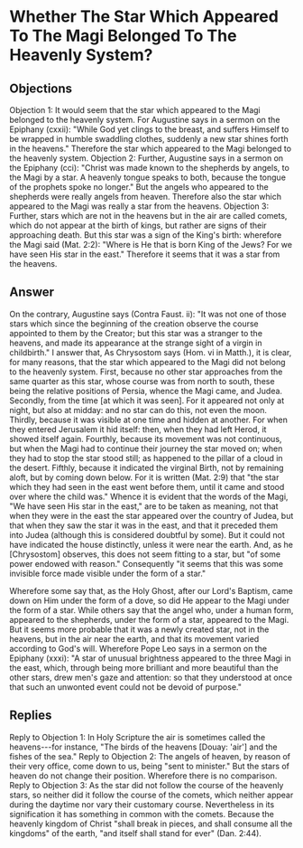 # Whether The Star Which Appeared To The Magi Belonged To The Heavenly System?
## Objections
Objection 1: It would seem that the star which appeared to the Magi belonged to the heavenly system. For Augustine says in a sermon on the Epiphany (cxxii): "While God yet clings to the breast, and suffers Himself to be wrapped in humble swaddling clothes, suddenly a new star shines forth in the heavens." Therefore the star which appeared to the Magi belonged to the heavenly system.
Objection 2: Further, Augustine says in a sermon on the Epiphany (cci): "Christ was made known to the shepherds by angels, to the Magi by a star. A heavenly tongue speaks to both, because the tongue of the prophets spoke no longer." But the angels who appeared to the shepherds were really angels from heaven. Therefore also the star which appeared to the Magi was really a star from the heavens.
Objection 3: Further, stars which are not in the heavens but in the air are called comets, which do not appear at the birth of kings, but rather are signs of their approaching death. But this star was a sign of the King's birth: wherefore the Magi said (Mat. 2:2): "Where is He that is born King of the Jews? For we have seen His star in the east." Therefore it seems that it was a star from the heavens.
## Answer
On the contrary, Augustine says (Contra Faust. ii): "It was not one of those stars which since the beginning of the creation observe the course appointed to them by the Creator; but this star was a stranger to the heavens, and made its appearance at the strange sight of a virgin in childbirth."
I answer that, As Chrysostom says (Hom. vi in Matth.), it is clear, for many reasons, that the star which appeared to the Magi did not belong to the heavenly system. First, because no other star approaches from the same quarter as this star, whose course was from north to south, these being the relative positions of Persia, whence the Magi came, and Judea. Secondly, from the time [at which it was seen]. For it appeared not only at night, but also at midday: and no star can do this, not even the moon. Thirdly, because it was visible at one time and hidden at another. For when they entered Jerusalem it hid itself: then, when they had left Herod, it showed itself again. Fourthly, because its movement was not continuous, but when the Magi had to continue their journey the star moved on; when they had to stop the star stood still; as happened to the pillar of a cloud in the desert. Fifthly, because it indicated the virginal Birth, not by remaining aloft, but by coming down below. For it is written (Mat. 2:9) that "the star which they had seen in the east went before them, until it came and stood over where the child was." Whence it is evident that the words of the Magi, "We have seen His star in the east," are to be taken as meaning, not that when they were in the east the star appeared over the country of Judea, but that when they saw the star it was in the east, and that it preceded them into Judea (although this is considered doubtful by some). But it could not have indicated the house distinctly, unless it were near the earth. And, as he [Chrysostom] observes, this does not seem fitting to a star, but "of some power endowed with reason." Consequently "it seems that this was some invisible force made visible under the form of a star."

Wherefore some say that, as the Holy Ghost, after our Lord's Baptism, came down on Him under the form of a dove, so did He appear to the Magi under the form of a star. While others say that the angel who, under a human form, appeared to the shepherds, under the form of a star, appeared to the Magi. But it seems more probable that it was a newly created star, not in the heavens, but in the air near the earth, and that its movement varied according to God's will. Wherefore Pope Leo says in a sermon on the Epiphany (xxxi): "A star of unusual brightness appeared to the three Magi in the east, which, through being more brilliant and more beautiful than the other stars, drew men's gaze and attention: so that they understood at once that such an unwonted event could not be devoid of purpose."
## Replies
Reply to Objection 1: In Holy Scripture the air is sometimes called the heavens---for instance, "The birds of the heavens [Douay: 'air'] and the fishes of the sea."
Reply to Objection 2: The angels of heaven, by reason of their very office, come down to us, being "sent to minister." But the stars of heaven do not change their position. Wherefore there is no comparison.
Reply to Objection 3: As the star did not follow the course of the heavenly stars, so neither did it follow the course of the comets, which neither appear during the daytime nor vary their customary course. Nevertheless in its signification it has something in common with the comets. Because the heavenly kingdom of Christ "shall break in pieces, and shall consume all the kingdoms" of the earth, "and itself shall stand for ever" (Dan. 2:44).